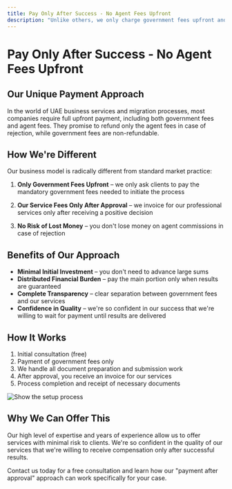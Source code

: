 ```yaml
---
title: Pay Only After Success - No Agent Fees Upfront
description: "Unlike others, we only charge government fees upfront and our service fees after approval. No risk, full transparency, and guaranteed results."
---
```


# Pay Only After Success - No Agent Fees Upfront

## Our Unique Payment Approach

In the world of UAE business services and migration processes, most companies require full upfront payment, including both government fees and agent fees. They promise to refund only the agent fees in case of rejection, while government fees are non-refundable.

## How We're Different

Our business model is radically different from standard market practice:

1. **Only Government Fees Upfront** – we only ask clients to pay the mandatory government fees needed to initiate the process
2. **Our Service Fees Only After Approval** – we invoice for our professional services only after receiving a positive decision

3. **No Risk of Lost Money** – you don't lose money on agent commissions in case of rejection

## Benefits of Our Approach

- **Minimal Initial Investment** – you don't need to advance large sums
- **Distributed Financial Burden** – pay the main portion only when results are guaranteed
- **Complete Transparency** – clear separation between government fees and our services
- **Confidence in Quality** – we're so confident in our success that we're willing to wait for payment until results are delivered

## How It Works

1. Initial consultation (free)
2. Payment of government fees only
3. We handle all document preparation and submission work
4. After approval, you receive an invoice for our services
5. Process completion and receipt of necessary documents

![Show the setup process](/img/post-payment-process.svg)

## Why We Can Offer This

Our high level of expertise and years of experience allow us to offer services with minimal risk to clients. We're so confident in the quality of our services that we're willing to receive compensation only after successful results.

Contact us today for a free consultation and learn how our "payment after approval" approach can work specifically for your case.
